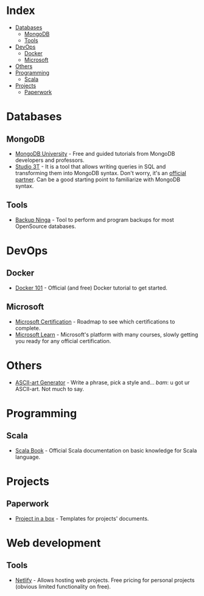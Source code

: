 # Index
- [Databases](#databases)
  - [MongoDB](#mongodb)
  - [Tools](#tools)
- [DevOps](#devops)
  - [Docker](#docker)
  - [Microsoft](#microsoft)
- [Others](#others)
- [Programming](#programming)
  - [Scala](#scala)
- [Projects](#projects)
  - [Paperwork](#paperwork)


# Databases
## MongoDB
- [MongoDB University](https://university.mongodb.com/) - Free and guided 
  tutorials from MongoDB developers and professors.
- [Studio 3T](https://studio3t.com/) - It is a tool that allows writing queries
  in SQL and transforming them into MongoDB syntax. Don't worry, it's an 
  [official partner](https://www.mongodb.com/partners/studio-3t). Can be a good
  starting point to familiarize with MongoDB syntax.
## Tools
- [Backup Ninga](https://backup.ninja/technologies) - Tool to perform and 
  program backups for most OpenSource databases.


# DevOps
## Docker
- [Docker 101](https://www.docker.com/101-tutorial) - Official (and free) Docker
  tutorial to get started.
## Microsoft
- [Microsoft Certification](https://query.prod.cms.rt.microsoft.com/cms/api/am/binary/RE2PjDI) - 
  Roadmap to see which certifications to complete.
- [Microsoft Learn](https://docs.microsoft.com/en-us/learn/) - Microsoft's 
 platform with many courses, slowly getting you ready for any official 
 certification.


# Others
- [ASCII-art Generator](https://www.patorjk.com/software/taag/#p=display&f=Big&t=Type%20Something%20) - 
  Write a phrase, pick a style and... *bam*: u got ur ASCII-art. Not much to 
  say.


# Programming
## Scala
- [Scala Book](https://docs.scala-lang.org/overviews/scala-book/introduction.html) - 
  Official Scala documentation on basic knowledge for Scala language.


# Projects 
## Paperwork
- [Project in a box](https://www.projectinabox.org.uk) - Templates for projects'
  documents.


# Web development
## Tools
- [Netlify](https://www.netlify.com/pricing/) - Allows hosting web projects. 
  Free pricing for personal projects (obvious limited functionality on free).
